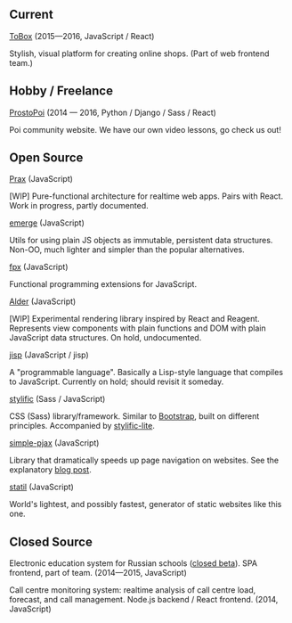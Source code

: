 ## Current

[ToBox](https://tobox.com) <span class="text-gray">(2015—2016, JavaScript / React)</span>

Stylish, visual platform for creating online shops. (Part of web frontend team.)

## Hobby / Freelance

[ProstoPoi](http://prostopoi.ru) <span class="text-gray">(2014 — 2016, Python / Django / Sass / React)</span>

Poi community website. We have our own video lessons, go check us out!

## Open Source

[Prax](http://mitranim.com/prax/) <span class="text-gray">(JavaScript)</span>

[WIP] Pure-functional architecture for realtime web apps. Pairs with React. Work
in progress, partly documented.

[emerge](https://github.com/Mitranim/emerge) <span class="text-gray">(JavaScript)</span>

Utils for using plain JS objects as immutable, persistent data structures.
Non-OO, much lighter and simpler than the popular alternatives.

[fpx](https://github.com/Mitranim/fpx) <span class="text-gray">(JavaScript)</span>

Functional programming extensions for JavaScript.

[Alder](https://github.com/Mitranim/alder) <span class="text-gray">(JavaScript)</span>

[WIP] Experimental rendering library inspired by React and Reagent. Represents
view components with plain functions and DOM with plain JavaScript data
structures. On hold, undocumented.

[jisp](http://jisp.io) <span class="text-gray">(JavaScript / jisp)</span>

A "programmable language". Basically a Lisp-style language that compiles to
JavaScript. Currently on hold; should revisit it someday.

[stylific](http://mitranim.com/stylific/) <span class="text-gray">(Sass / JavaScript)</span>

CSS (Sass) library/framework. Similar to
[Bootstrap](http://getbootstrap.com), built on different principles. Accompanied
by [stylific-lite](http://mitranim.com/stylific-lite/).

[simple-pjax](https://github.com/Mitranim/simple-pjax) <span class="text-gray">(JavaScript)</span>

Library that dramatically speeds up page navigation on websites. See the explanatory
[blog post](/thoughts/cheating-for-performance-pjax/).

[statil](https://github.com/Mitranim/statil) <span class="text-gray">(JavaScript)</span>

World's lightest, and possibly fastest, generator of static websites like this
one.

## Closed Source

Electronic education system for Russian schools ([closed
beta](http://uchebnik.mos.ru)). SPA frontend, part of team. <span class="text-gray">(2014—2015, JavaScript)</span>

Call centre monitoring system: realtime analysis of call centre load, forecast,
and call management. Node.js backend / React frontend. <span class="text-gray">(2014, JavaScript)</span>
